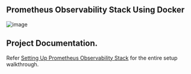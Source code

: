 ## Prometheus Observability Stack Using Docker 


![image](https://github.com/nholuongut/devops-projects/assets/106984297/6a9f9d90-e56f-4038-82c7-e8eae29d8bcf)


## Project Documentation.

Refer [Setting Up Prometheus Observability Stack](https://devopscube.com/setup-prometheus-using-docker/) for the entire setup walkthrough.

